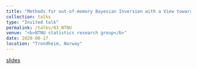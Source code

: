 ```yaml
---
title: "Methods for out-of-memory Bayesian Inversion with a View towards Optimal Design of Experiments"
collection: talks
type: "Invited talk"
permalink: /talks/03_NTNU
venue: "<b>NTNU statistics research group</b>"
date: 2020-08-17
location: "Trondheim, Norway"
---
```


[slides](/talks/03_NTNU.pdf)
